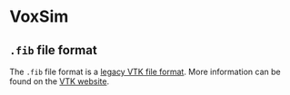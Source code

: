 # VoxSim

## `.fib` file format

The `.fib` file format is
a [legacy VTK file format](https://kitware.github.io/vtk-examples/site/VTKFileFormats/#simple-legacy-formats). More
information can be found on the [VTK website](https://vtk.org/).
